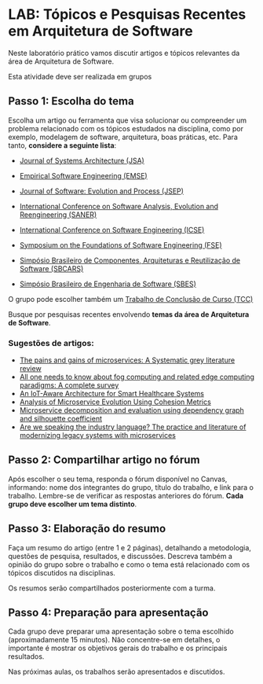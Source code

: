 # LAB: Tópicos e Pesquisas Recentes em Arquitetura de Software

Neste laboratório prático vamos discutir artigos e tópicos relevantes da área de Arquitetura de Software.

Esta atividade deve ser realizada em grupos

## Passo 1: Escolha do tema

Escolha um artigo ou ferramenta que visa solucionar ou compreender um problema relacionado com os tópicos estudados na disciplina, como por exemplo, modelagem de software, arquitetura, boas práticas, etc. Para tanto, **considere a seguinte lista**:

* [Journal of Systems Architecture (JSA)](https://www.sciencedirect.com/journal/journal-of-systems-architecture)

* [Empirical Software Engineering (EMSE)](https://www.springer.com/journal/10664)

* [Journal of Software: Evolution and Process (JSEP)](https://onlinelibrary.wiley.com/journal/20477481)

* [International Conference on Software Analysis, Evolution and Reengineering (SANER)](https://ieeexplore.ieee.org/xpl/conhome/1831544/all-proceedings)

* [International Conference on Software Engineering (ICSE)](https://ieeexplore.ieee.org/xpl/conhome/1000691/all-proceedings)

* [Symposium on the Foundations of Software Engineering (FSE)](https://dl.acm.org/conference/fse)

* [Simpósio Brasileiro de Componentes, Arquiteturas e Reutilização de Software (SBCARS)](https://sol.sbc.org.br/index.php/sbcars/issue/archive)

* [Simpósio Brasileiro de Engenharia de Software (SBES)](https://sol.sbc.org.br/index.php/sbes/issue/archive)

O grupo pode escolher também um [Trabalho de Conclusão de Curso (TCC)](https://github.com/ICEI-PUC-Minas-PPLES-TI/TCC-ES-Catalogue)

Busque por pesquisas recentes envolvendo **temas da área de Arquitetura de Software**. 

### Sugestões de artigos:

* [The pains and gains of microservices: A Systematic grey literature review](https://doi.org/10.1016/j.jss.2018.09.082)
* [All one needs to know about fog computing and related edge computing paradigms: A complete survey](https://doi.org/10.1016/j.sysarc.2019.02.009)
* [An IoT-Aware Architecture for Smart Healthcare Systems](https://doi.org/10.1109/JIOT.2015.2417684)
* [Analysis of Microservice Evolution Using Cohesion Metrics](https://sol.sbc.org.br/index.php/sbcars/article/view/22011)
* [Microservice decomposition and evaluation using dependency graph and silhouette coefficient](https://sol.sbc.org.br/index.php/sbcars/article/view/18874)
* [Are we speaking the industry language? The practice and literature of modernizing legacy systems with microservices](https://sol.sbc.org.br/index.php/sbcars/article/view/18875)
  
## Passo 2: Compartilhar artigo no fórum

Após escolher o seu tema, responda o fórum disponível no Canvas, informando: nome dos integrantes do grupo, título do trabalho, e link para o trabalho. Lembre-se de verificar as respostas anteriores do fórum. **Cada grupo deve escolher um tema distinto**.

## Passo 3: Elaboração do resumo

Faça um resumo do artigo (entre 1 e 2 páginas), detalhando a metodologia, questões de pesquisa, resultados, e discussões. Descreva também a opinião do grupo sobre o trabalho e como o tema está relacionado com os tópicos discutidos na disciplinas.

Os resumos serão compartilhados posteriormente com a turma.

## Passo 4: Preparação para apresentação

Cada grupo deve preparar uma apresentação sobre o tema escolhido (aproximadamente 15 minutos). Não concentre-se em detalhes, o importante é mostrar os objetivos gerais do trabalho e os principais resultados.

Nas próximas aulas, os trabalhos serão apresentados e discutidos.
